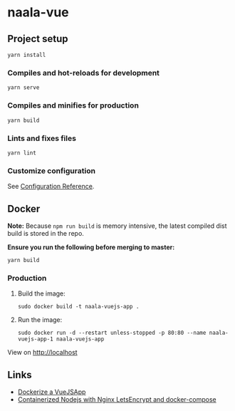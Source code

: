 # naala-vue

## Project setup

    yarn install

### Compiles and hot-reloads for development

    yarn serve

### Compiles and minifies for production

    yarn build

### Lints and fixes files

    yarn lint

### Customize configuration

See [Configuration Reference][configuration_reference].

## Docker

**Note:** Because `npm run build` is memory intensive, the latest compiled dist build is stored in the repo.

**Ensure you run the following before merging to master:**

    yarn build

### Production

1. Build the image:

   `sudo docker build -t naala-vuejs-app .`

2. Run the image:

   `sudo docker run -d
   --restart unless-stopped
   -p 80:80
   --name naala-vuejs-app-1
   naala-vuejs-app`

View on [http://localhost](http://localhost])

## Links

* [Dockerize a VueJSApp][dockerize_vuejs]
* [Containerized Nodejs with Nginx LetsEncrypt and docker-compose][node_letsencrypt]

[dockerize_vuejs]: https://v2.vuejs.org/v2/cookbook/dockerize-vuejs-app.html

[node_letsencrypt]: https://www.digitalocean.com/community/tutorials/how-to-secure-a-containerized-node-js-application-with-nginx-let-s-encrypt-and-docker-compose

[configuration_reference]: https://cli.vuejs.org/config/
